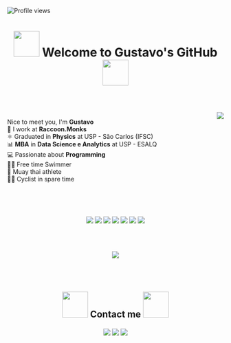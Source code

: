 
![Profile views](https://gpvc.arturio.dev/gustavo-rocha-barbosa)

<h1>

<p align="center">
<img src="https://user-images.githubusercontent.com/44219208/195249046-7b956366-3aab-40a8-be37-00e7bba1b3b2.gif" width="60" height="60" />
<strong>Welcome to Gustavo's GitHub</strong> 
<img src="https://user-images.githubusercontent.com/44219208/195249046-7b956366-3aab-40a8-be37-00e7bba1b3b2.gif" width="60" height="60" />
</p>

</h1>

<br>
<br>

<img align="right" src="https://github-readme-stats.vercel.app/api?username=gustavo-rocha-barbosa&show_icons=true&theme=dracula">

<p align="left"> 
  Nice to meet you, I'm <strong>Gustavo</strong><br> 
  🦝 I work at <strong>Raccoon.Monks</strong> <br>
  ⚛️ Graduated in <strong>Physics</strong> at USP - São Carlos (IFSC)<br>
  📊 <strong>MBA</strong> in <strong>Data Science e Analytics</strong> at USP - ESALQ<br>
  💻 Passionate about <strong>Programming</strong><br>
  🏊‍♂️ Free time Swimmer<br>
  🥊 Muay thai athlete<br>
  🚴‍♂️ Cyclist in spare time
  
</p>

<br>
<br>
<br>

</h2>

<p align="center">
  <a href="#" alt="Linux">
  <img src="https://img.shields.io/badge/Linux-E34F26?style=for-the-badge&logo=linux&logoColor=black"/></a>
  
  <a href="#" alt="Git">
  <img src="https://img.shields.io/badge/Git-E34F26?style=for-the-badge&logo=git&logoColor=white"/></a>
  
  <a href="#" alt="HTML5">
  <img src="https://img.shields.io/badge/HTML5-E34F26?style=for-the-badge&logo=html5&logoColor=white"/></a>
  
  <a href="#" alt="R">
  <img src="https://img.shields.io/badge/R-276DC3?style=for-the-badge&logo=r&logoColor=white"/></a>
  
   <a href="#" alt="Python">
  <img src="https://img.shields.io/badge/Python-14354C?style=for-the-badge&logo=python&logoColor=white"/></a>
  
  <a href="#" alt="JavaScript">
  <img src="https://img.shields.io/badge/JavaScript-323330?style=for-the-badge&logo=javascript&logoColor=F7DF1E"/></a>
  
  <a href="#" alt="Mysql">
  <img src="https://img.shields.io/badge/MySQL-00000F?style=for-the-badge&logo=mysql&logoColor=white"/></a>
  
</p>      

<br>
<br>

<p align="center">

<img align="center" src="https://github-readme-stats.vercel.app/api/top-langs/?username=gustavo-rocha-barbosa&langs_count=8&theme=dracula">

</p>

<br>
<br>

<h2>

<p align="center">

  <img src="https://user-images.githubusercontent.com/44219208/195249621-98ebf989-c903-400c-8d48-63078c465b9d.gif" width="60" height="60" />
  Contact me
  <img src="https://user-images.githubusercontent.com/44219208/195249621-98ebf989-c903-400c-8d48-63078c465b9d.gif" width="60" height="60" />
  
</p>

</h2>

<p align="center">
  <a href="mailto:gustavorochab18@gmail.com" alt="Gmail">
  <img src="https://img.shields.io/badge/-Gmail-FF0000?style=flat-square&labelColor=FF0000&logo=gmail&logoColor=white" /></a>

  <a href="https://www.linkedin.com/in/gustavo-rocha-barbosa-263424173/" alt="Linkedin">
  <img src="https://img.shields.io/badge/-Linkedin-0e76a8?style=flat-square&logo=Linkedin&logoColor=white" /></a>

  <a href="https://www.instagram.com/gu_rocha_b/" alt="Instagram">
  <img src="https://img.shields.io/badge/-Instagram-DF0174?style=flat-square&labelColor=DF0174&logo=instagram&logoColor=white"/></a>
</p>  

